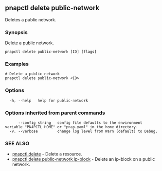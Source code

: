 ## pnapctl delete public-network

Deletes a public network.

### Synopsis

Delete a public network.

```
pnapctl delete public-network [ID] [flags]
```

### Examples

```
# Delete a public network
pnapctl delete public-network <ID>
```

### Options

```
  -h, --help   help for public-network
```

### Options inherited from parent commands

```
      --config string   config file defaults to the environment variable "PNAPCTL_HOME" or "pnap.yaml" in the home directory.
  -v, --verbose         change log level from Warn (default) to Debug.
```

### SEE ALSO

* [pnapctl delete](pnapctl_delete.md)	 - Delete a resource.
* [pnapctl delete public-network ip-block](pnapctl_delete_public-network_ip-block.md)	 - Delete an ip-block on a public network.

